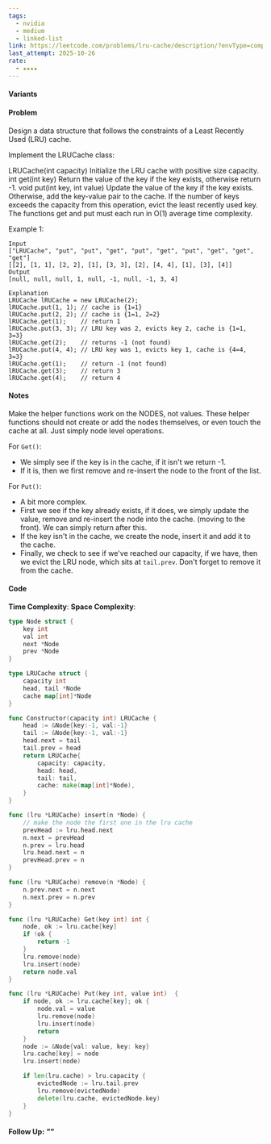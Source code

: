 ```yaml
---
tags:
  - nvidia
  - medium
  - linked-list
link: https://leetcode.com/problems/lru-cache/description/?envType=company&envId=nvidia&favoriteSlug=nvidia-six-months
last_attempt: 2025-10-26
rate:
  - ★★★★
---
```

#### Variants


#### Problem
Design a data structure that follows the constraints of a Least Recently Used (LRU) cache.

Implement the LRUCache class:

LRUCache(int capacity) Initialize the LRU cache with positive size capacity.
int get(int key) Return the value of the key if the key exists, otherwise return -1.
void put(int key, int value) Update the value of the key if the key exists. Otherwise, add the key-value pair to the cache. If the number of keys exceeds the capacity from this operation, evict the least recently used key.
The functions get and put must each run in O(1) average time complexity.

 

Example 1:

```
Input
["LRUCache", "put", "put", "get", "put", "get", "put", "get", "get", "get"]
[[2], [1, 1], [2, 2], [1], [3, 3], [2], [4, 4], [1], [3], [4]]
Output
[null, null, null, 1, null, -1, null, -1, 3, 4]

Explanation
LRUCache lRUCache = new LRUCache(2);
lRUCache.put(1, 1); // cache is {1=1}
lRUCache.put(2, 2); // cache is {1=1, 2=2}
lRUCache.get(1);    // return 1
lRUCache.put(3, 3); // LRU key was 2, evicts key 2, cache is {1=1, 3=3}
lRUCache.get(2);    // returns -1 (not found)
lRUCache.put(4, 4); // LRU key was 1, evicts key 1, cache is {4=4, 3=3}
lRUCache.get(1);    // return -1 (not found)
lRUCache.get(3);    // return 3
lRUCache.get(4);    // return 4
```
 

#### Notes
Make the helper functions work on the NODES, not values. These helper functions should not create or add the nodes themselves, or even touch the cache at all. Just simply node level operations.

For `Get()`:
- We simply see if the key is in the cache, if it isn't we return -1.
- If it is, then we first remove and re-insert the node to the front of the list.

For `Put()`:
- A bit more complex.
- First we see if the key already exists, if it does, we simply update the value, remove and re-insert the node into the cache. (moving to the front). We can simply return after this.
- If the key isn't in the cache, we create the node, insert it and add it to the cache.
- Finally, we check to see if we've reached our capacity, if we have, then we evict the LRU node, which sits at `tail.prev`. Don't forget to remove it from the cache.

#### Code
**Time Complexity**:
**Space Complexity**: 

```go
type Node struct {
    key int
    val int
    next *Node
    prev *Node
}

type LRUCache struct {
    capacity int
    head, tail *Node
    cache map[int]*Node
}

func Constructor(capacity int) LRUCache {
    head := &Node{key:-1, val:-1}
    tail := &Node{key:-1, val:-1}
    head.next = tail
    tail.prev = head
    return LRUCache{
        capacity: capacity,
        head: head,
        tail: tail,
        cache: make(map[int]*Node),
    }
}

func (lru *LRUCache) insert(n *Node) {
    // make the node the first one in the lru cache
    prevHead := lru.head.next
    n.next = prevHead
    n.prev = lru.head
    lru.head.next = n
    prevHead.prev = n
}

func (lru *LRUCache) remove(n *Node) {
    n.prev.next = n.next
    n.next.prev = n.prev
}

func (lru *LRUCache) Get(key int) int {
    node, ok := lru.cache[key]
    if !ok {
        return -1
    }
    lru.remove(node)
    lru.insert(node)
    return node.val
}

func (lru *LRUCache) Put(key int, value int)  {
    if node, ok := lru.cache[key]; ok {
        node.val = value
        lru.remove(node)
        lru.insert(node)
        return
    } 
    node := &Node{val: value, key: key}
    lru.cache[key] = node
    lru.insert(node)

    if len(lru.cache) > lru.capacity {
        evictedNode := lru.tail.prev
        lru.remove(evictedNode)
        delete(lru.cache, evictedNode.key)
    }
}
```


#### Follow Up: *""*

```python

```